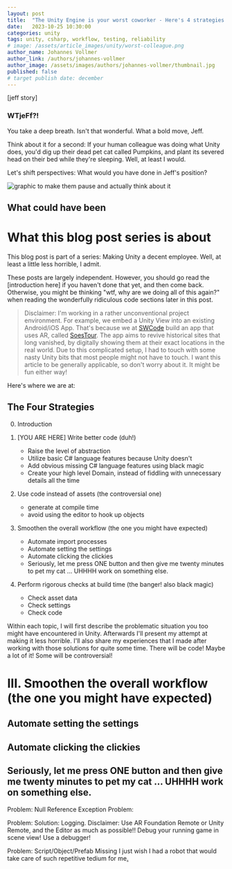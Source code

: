 ```yaml
---
layout: post
title:  "The Unity Engine is your worst coworker - Here's 4 strategies to improve it"
date:   2023-10-25 10:30:00
categories: unity
tags: unity, csharp, workflow, testing, reliability
# image: /assets/article_images/unity/worst-colleague.png
author_name: Johannes Vollmer
author_link: /authors/johannes-vollmer
author_image: /assets/images/authors/johannes-vollmer/thumbnail.jpg
published: false
# target publish date: december
---
```

[jeff story]

### WTjeFf?!

You take a deep breath. Isn't that wonderful. What a bold move, Jeff.

Think about it for a second: If your human colleague was doing what Unity does, you'd dig up their dead pet cat called Pumpkins, and plant its severed head on their bed while they're sleeping. Well, at least I would.

Let's shift perspectives: What would you have done in Jeff's position?

![graphic to make them pause and actually think about it](TODO)

## What could have been


# What this blog post series is about
This blog post is part of a series: Making Unity a decent employee. Well, at least a little less horrible, I admit.

These posts are largely independent. However, you should go read the [introduction here] if you haven't done that yet, and then come back. Otherwise, you might be thinking "wtf, why are we doing all of this again?" when reading the wonderfully ridiculous code sections later in this post.

> Disclaimer: I'm working in a rather unconventional project environment. For example, we embed a Unity View into an existing Android/iOS App. That's because we at [SWCode](https://swcode.io) build an app that uses AR, called [SoesTour](https://www.so-ist-soest.de/de/tourismus/sehenswertes/soestour.php). The app aims to revive historical sites that long vanished, by digitally showing them at their exact locations in the real world. Due to this complicated setup, I had to touch with some nasty Unity bits that most people might not have to touch. I want this article to be generally applicable, so don't worry about it. It might be fun either way!

Here's where we are at:

The Four Strategies
-------------------

0. Introduction

1. [YOU ARE HERE] Write better code (duh!)
    - Raise the level of abstraction
    - Utilize basic C# language features because Unity doesn't
    - Add obvious missing C# language features using black magic
    - Create your high level Domain, instead of fiddling with unnecessary details all the time

2. Use code instead of assets (the controversial one)
    - generate at compile time
    - avoid using the editor to hook up objects

3. Smoothen the overall workflow (the one you might have expected)
    - Automate import processes
    - Automate setting the settings
    - Automate clicking the clickies
    - Seriously, let me press ONE button and then give me twenty minutes to pet my cat ... UHHHH work on something else.

4. Perform rigorous checks at build time (the banger! also black magic)
    - Check asset data
    - Check settings
    - Check code

Within each topic, I will first describe the problematic situation you too might have encountered in Unity. Afterwards I'll present my attempt at making it less horrible. I'll also share my experiences that I made after working with those solutions for quite some time. There will be code! Maybe a lot of it! Some will be controversial! 


# III. Smoothen the overall workflow (the one you might have expected)

## Automate setting the settings

## Automate clicking the clickies

## Seriously, let me press ONE button and then give me twenty minutes to pet my cat ... UHHHH work on something else.








Problem: Null Reference Exception
Problem: 


Problem: 
Solution: Logging. Disclaimer: Use AR Foundation Remote or Unity Remote, and the Editor as much as possible!! Debug your running game in scene view! Use a debugger!




Problem: Script/Object/Prefab Missing
I just wish I had a robot that would take care of such repetitive tedium for me[.](https://eev.ee/blog/2016/12/01/lets-stop-copying-c/)




